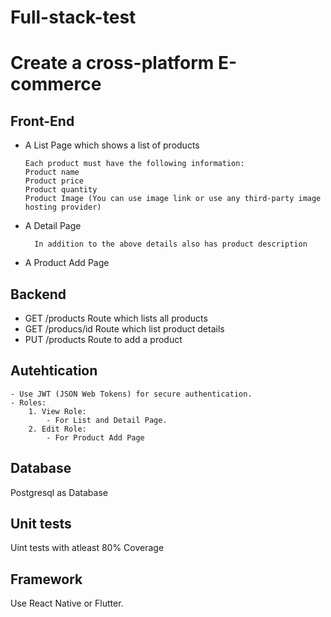 
# Full-stack-test

# Create a cross-platform E-commerce

## Front-End
- A List Page which shows a list of products

	  Each product must have the following information:
	  Product name
	  Product price
	  Product quantity
	  Product Image (You can use image link or use any third-party image hosting provider)
- A Detail Page

		In addition to the above details also has product description
- A Product Add Page

## Backend
- GET /products Route which lists all products
- GET /producs/id Route which list product details
- PUT /products Route to add a product

## Autehtication

    - Use JWT (JSON Web Tokens) for secure authentication.
    - Roles:
        1. View Role:
            - For List and Detail Page.
        2. Edit Role:
            - For Product Add Page

## Database
Postgresql as Database

## Unit tests
Uint tests with atleast 80% Coverage

## Framework
Use React Native or Flutter.
